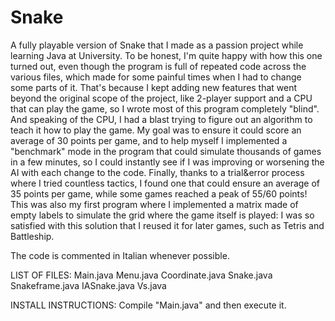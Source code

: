 # Snake
A fully playable version of Snake that I made as a passion project while learning Java at University. To be honest, I'm quite happy with how this one turned out, even though the program is full of repeated code across the various files, which made for some painful times when I had to change some parts of it. That's because I kept adding new features that went beyond the original scope of the project, like 2-player support and a CPU that can play the game, so I wrote most of this program completely "blind". And speaking of the CPU, I had a blast trying to figure out an algorithm to teach it how to play the game. My goal was to ensure it could score an average of 30 points per game, and to help myself I implemented a "benchmark" mode in the program that could simulate thousands of games in a few minutes, so I could instantly see if I was improving or worsening the AI with each change to the code. Finally, thanks to a trial&error process where I tried countless tactics, I found one that could ensure an average of 35 points per game, while some games reached a peak of 55/60 points!
This was also my first program where I implemented a matrix made of empty labels to simulate the grid where the game itself is played: I was so satisfied with this solution that I reused it for later games, such as Tetris and Battleship.

The code is commented in Italian whenever possible.

LIST OF FILES:
Main.java
Menu.java
Coordinate.java
Snake.java
Snakeframe.java
IASnake.java
Vs.java

INSTALL INSTRUCTIONS:
Compile "Main.java" and then execute it.
